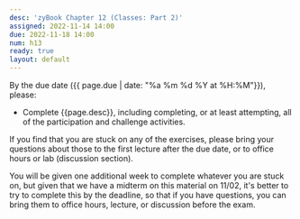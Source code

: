 ```yaml
---
desc: 'zyBook Chapter 12 (Classes: Part 2)'
assigned: 2022-11-14 14:00
due: 2022-11-18 14:00
num: h13
ready: true
layout: default
---
```


By the due date ({{ page.due | date: "%a %m %d %Y at %H:%M"}}), please:
* Complete {{page.desc}}, including completing, or at least attempting, all of the participation and challenge activities.

If you find that you are stuck on any of the exercises, please bring your questions about those to the first lecture after the due date, or to office hours or lab (discussion section).

You will be given one additional week to complete whatever you are stuck on, but given that we have a midterm on this material on 11/02, it's better to try to complete this by the deadline,
so that if you have questions, you can bring them to office hours, lecture, or discussion before the exam.
